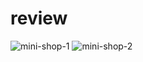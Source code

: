 # review
![mini-shop-1](https://user-images.githubusercontent.com/74331457/113890448-7529f400-97c4-11eb-9d73-6732c75d990a.jpg)
![mini-shop-2](https://user-images.githubusercontent.com/74331457/113890456-76f3b780-97c4-11eb-9882-212aa3fb43b5.jpg)

